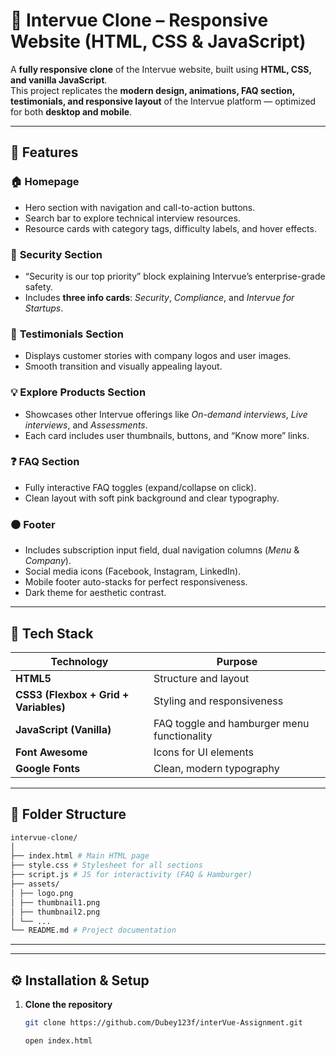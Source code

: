# 💼 Intervue Clone – Responsive Website (HTML, CSS & JavaScript)

A **fully responsive clone** of the Intervue website, built using **HTML, CSS, and vanilla JavaScript**.  
This project replicates the **modern design, animations, FAQ section, testimonials, and responsive layout** of the Intervue platform — optimized for both **desktop and mobile**.

---

## 🚀 Features

### 🏠 **Homepage**
- Hero section with navigation and call-to-action buttons.
- Search bar to explore technical interview resources.
- Resource cards with category tags, difficulty labels, and hover effects.

### 🔐 **Security Section**
- “Security is our top priority” block explaining Intervue’s enterprise-grade safety.
- Includes **three info cards**: *Security*, *Compliance*, and *Intervue for Startups*.

### 💬 **Testimonials Section**
- Displays customer stories with company logos and user images.
- Smooth transition and visually appealing layout.

### 💡 **Explore Products Section**
- Showcases other Intervue offerings like *On-demand interviews*, *Live interviews*, and *Assessments*.
- Each card includes user thumbnails, buttons, and “Know more” links.

### ❓ **FAQ Section**
- Fully interactive FAQ toggles (expand/collapse on click).
- Clean layout with soft pink background and clear typography.

### ⚫ **Footer**
- Includes subscription input field, dual navigation columns (*Menu* & *Company*).
- Social media icons (Facebook, Instagram, LinkedIn).
- Mobile footer auto-stacks for perfect responsiveness.
- Dark theme for aesthetic contrast.

---

## 🧰 Tech Stack

| Technology | Purpose |
|-------------|----------|
| **HTML5** | Structure and layout |
| **CSS3 (Flexbox + Grid + Variables)** | Styling and responsiveness |
| **JavaScript (Vanilla)** | FAQ toggle and hamburger menu functionality |
| **Font Awesome** | Icons for UI elements |
| **Google Fonts** | Clean, modern typography |

---
## 📁 Folder Structure
```bash
intervue-clone/
│
├── index.html # Main HTML page
├── style.css # Stylesheet for all sections
├── script.js # JS for interactivity (FAQ & Hamburger)
├── assets/
│ ├── logo.png
│ ├── thumbnail1.png
│ ├── thumbnail2.png
│ └── ...
└── README.md # Project documentation
```
---

---

## ⚙️ Installation & Setup

1. **Clone the repository**
   ```bash
   git clone https://github.com/Dubey123f/interVue-Assignment.git
   ```
   ```bash
   open index.html
   ```
   




